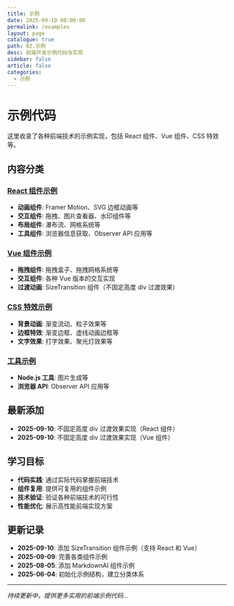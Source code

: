 ```yaml
---
title: 示例
date: 2025-09-10 08:00:00
permalink: /examples
layout: page
catalogue: true
path: 02.示例
desc: 前端开发示例代码与实现
sidebar: false
article: false
categories:
  - 示例
---
```


# 示例代码

这里收录了各种前端技术的示例实现，包括 React 组件、Vue 组件、CSS 特效等。

## 内容分类

### [React 组件示例](/examples/react/)

- **动画组件**: Framer Motion、SVG 边框动画等
- **交互组件**: 拖拽、图片查看器、水印组件等
- **布局组件**: 瀑布流、网格系统等
- **工具组件**: 浏览器信息获取、Observer API 应用等

### [Vue 组件示例](/examples/vue/)

- **拖拽组件**: 拖拽盒子、拖拽网格系统等
- **交互组件**: 各种 Vue 版本的交互实现
- **过渡动画**: SizeTransition 组件（不固定高度 div 过渡效果）

### [CSS 特效示例](/examples/css/)

- **背景动画**: 渐变流动、粒子效果等
- **边框特效**: 渐变边框、虚线动画边框等
- **文字效果**: 打字效果、聚光灯效果等

### [工具示例](/examples/tools/)

- **Node.js 工具**: 图片生成等
- **浏览器 API**: Observer API 应用等

## 最新添加

- **2025-09-10**: 不固定高度 div 过渡效果实现（React 组件）
- **2025-09-10**: 不固定高度 div 过渡效果实现（Vue 组件）

## 学习目标

- **代码实践**: 通过实际代码掌握前端技术
- **组件复用**: 提供可复用的组件示例
- **技术验证**: 验证各种前端技术的可行性
- **性能优化**: 展示高性能前端实现方案

## 更新记录

- **2025-09-10**: 添加 SizeTransition 组件示例（支持 React 和 Vue）
- **2025-09-09**: 完善各类组件示例
- **2025-08-05**: 添加 MarkdownAI 组件示例
- **2025-06-04**: 初始化示例结构，建立分类体系

---

_持续更新中，提供更多实用的前端示例代码..._
